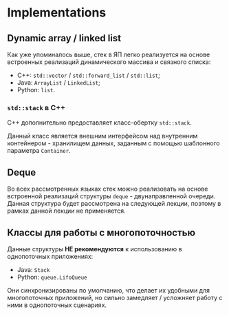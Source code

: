 # Implementations

## Dynamic array / linked list

Как уже упоминалось выше, стек в ЯП легко реализуется на основе встроенных реализаций динамического массива и связного списка:

- C++: `std::vector` / `std::forward_list` / `std::list`;
- Java: `ArrayList` / `LinkedList`;
- Python: `list`.

### `std::stack` в С++

C++ дополнительно предоставляет класс-обертку `std::stack`.

Данный класс является внешним интерфейсом над внутренним контейнером - хранилищем данных, заданным с помощью шаблонного параметра `Container`.

## Deque

Во всех рассмотренных языках стек можно реализовать на основе встроенной реализаций структуры `deque` - двунаправленной очереди. Данная структура будет рассмотрена на следующей лекции, поэтому в рамках данной лекции не применяется.

## Классы для работы с многопоточностью

Данные структуры **НЕ рекомендуются** к использованию в однопоточных приложениях:

- Java: `Stack`
- Python: `queue.LifoQueue`

Они синхронизированы по умолчанию, что делает их удобными для многопоточных приложений, но сильно замедляет / усложняет работу с ними в однопоточных сценариях.
